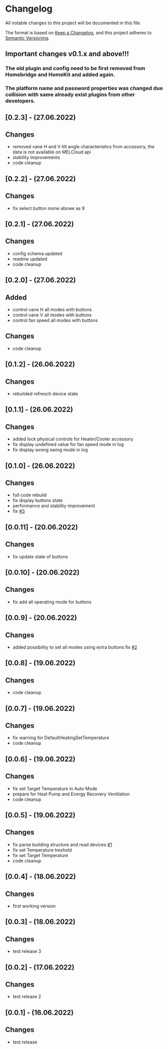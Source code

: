 # Changelog
All notable changes to this project will be documented in this file.

The format is based on [Keep a Changelog](https://keepachangelog.com/en/1.0.0/),
and this project adheres to [Semantic Versioning](https://semver.org/spec/v2.0.0.html).

## Important changes v0.1.x and above!!!
### The old plugin and config need to be first removed from Homebridge and HomeKit and added again.
### The platform name and password properties was changed due collision with same already exist plugins from other developers.

## [0.2.3] - (27.06.2022)
## Changes
- removed vane H and V tilt angle characteristics from accessory, the data is not available on MELCloud api
- stability improvements
- code cleanup

## [0.2.2] - (27.06.2022)
## Changes
- fix select button mone abowe as 9

## [0.2.1] - (27.06.2022)
## Changes
- config schema updated
- readme updated
- code cleanup

## [0.2.0] - (27.06.2022)
## Added
- control vane H all modes with buttons
- control vane V all modes with buttons
- control fan speed all modes with buttons

## Changes
- code cleanup

## [0.1.2] - (26.06.2022)
## Changes
- rebuilded refresch device state


## [0.1.1] - (26.06.2022)
## Changes
- added lock physical controls for Heater/Cooler accessory
- fix display undefined value for fan speed mode in log
- fix display wrong swing mode in log

## [0.1.0] - (26.06.2022)
## Changes
- full code rebuild
- fix display buttons state
- performance and stability improvement
- fix [#3](https://github.com/grzegorz914/homebridge-melcloud-control/issues/3)

## [0.0.11] - (20.06.2022)
## Changes
- fix update state of buttons

## [0.0.10] - (20.06.2022)
## Changes
- fix add all operating mode for buttons

## [0.0.9] - (20.06.2022)
## Changes
- added possibility to set all modes using extra buttons fix [#2](https://github.com/grzegorz914/homebridge-melcloud-control/issues/2)

## [0.0.8] - (19.06.2022)
## Changes
- code cleanup

## [0.0.7] - (19.06.2022)
## Changes
- fix warning for DefaultHeatingSetTemperature
- code cleanup

## [0.0.6] - (19.06.2022)
## Changes
- fix set Target Temperature in Auto Mode
- prepare for Heat Pump and Energy Recovery Ventilation
- code cleanup

## [0.0.5] - (19.06.2022)
## Changes
- fix parse building structure and read devices [#1](https://github.com/grzegorz914/homebridge-melcloud-control/issues/1)
- fix set Temperature treshold
- fix set Target Temperature
- code cleanup

## [0.0.4] - (18.06.2022)
## Changes
- first working version

## [0.0.3] - (18.06.2022)
## Changes
- test release 3

## [0.0.2] - (17.06.2022)
## Changes
- test release 2

## [0.0.1] - (16.06.2022)
## Changes
- test release

